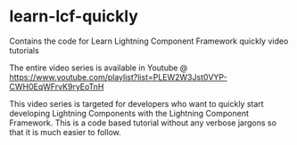 # learn-lcf-quickly
Contains the code for Learn Lightning Component Framework quickly video tutorials

The entire video series is available in Youtube @
https://www.youtube.com/playlist?list=PLEW2W3Jst0VYP-CWH0EqWFrvK9ryEoTnH

This video series is targeted for developers who want to quickly start developing Lightning Components with the Lightning Component Framework. This is a code based tutorial without any verbose jargons so that it is much easier to follow.
